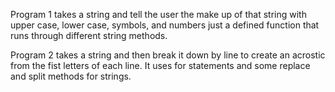 Program 1 takes a string and tell the user the make up of that string with upper case, lower case, symbols, and numbers
just a defined function that runs through different string methods.

Program 2 takes a string and then break it down by line to create an acrostic from the fist letters of each line.
It uses for statements and some replace and split methods for strings.